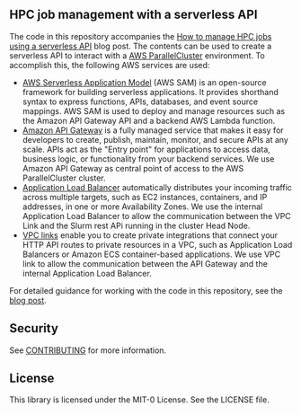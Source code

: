 ## HPC job management with a serverless API
The code in this repository accompanies the [How to manage HPC jobs using a serverless API](https://aws.amazon.com/blogs/hpc/how-to-manage-hpc-jobs-using-a-serverless-api/) blog post.  The contents can be used to create a serverless API to interact with a [AWS ParallelCluster](https://aws.amazon.com/hpc/parallelcluster/) environment. To accomplish this, the following AWS services are used:

* [AWS Serverless Application Model](https://aws.amazon.com/serverless/sam/) (AWS SAM) is an open-source framework for building serverless applications. It provides shorthand syntax to express functions, APIs, databases, and event source mappings.  AWS SAM is used to deploy and manage resources such as the Amazon API Gateway API and a backend AWS Lambda function.
* [Amazon API Gateway](https://aws.amazon.com/api-gateway/) is a fully managed service that makes it easy for developers to create, publish, maintain, monitor, and secure APIs at any scale. APIs act as the "Entry point" for applications to access data, business logic, or functionality from your backend services. We use Amazon API Gateway as central point of access to the AWS ParallelCluster cluster.
* [Application Load Balancer](https://docs.aws.amazon.com/elasticloadbalancing/latest/application/introduction.html) automatically distributes your incoming traffic across multiple targets, such as EC2 instances, containers, and IP addresses, in one or more Availability Zones. We use the internal Application Load Balancer to allow the communication between the VPC Link and the Slurm rest APi running in the cluster Head Node.
* [VPC links](https://docs.aws.amazon.com/apigateway/latest/developerguide/http-api-vpc-links.html) enable you to create private integrations that connect your HTTP API routes to private resources in a VPC, such as Application Load Balancers or Amazon ECS container-based applications. We use VPC link to allow the communication between the API Gateway and the internal Application Load Balancer.

For detailed guidance for working with the code in this repository, see the [blog post](https://aws.amazon.com/blogs/hpc/how-to-manage-hpc-jobs-using-a-serverless-api/).

## Security

See [CONTRIBUTING](CONTRIBUTING.md#security-issue-notifications) for more information.

## License

This library is licensed under the MIT-0 License. See the LICENSE file.

